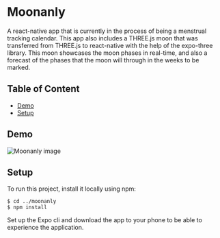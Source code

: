 # Moonanly
A react-native app that is currently in the process of being a menstrual tracking calendar. This app also includes a THREE.js moon that was transferred from THREE.js to react-native with the help of the expo-three library. This moon showcases the moon phases in real-time, and also a forecast of the phases that the moon will through in the weeks to be marked.

## Table of Content
* [Demo](#links)
* [Setup](#setup)

## Demo
![Moonanly image](https://github.com/jamieeunice/moonanly/blob/master/Simulator%20Screen%20Shot%20-%20iPhone%2011%20-%202021-02-05%20at%2014.10.13.png)

## Setup
To run this project, install it locally using npm:
```
$ cd ../moonanly
$ npm install
```
Set up the Expo cli and download the app to your phone to be able to experience the application.
